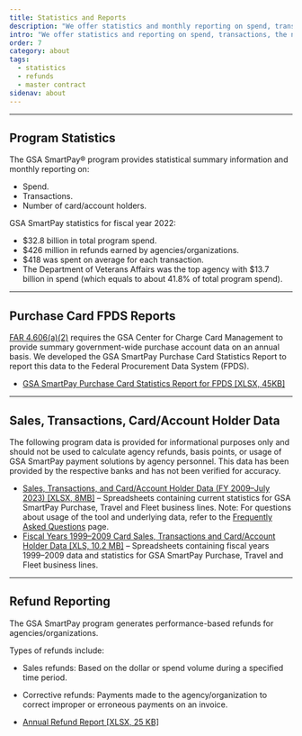 ```yaml
---
title: Statistics and Reports
description: "We offer statistics and monthly reporting on spend, transactions, and the number of account holders."
intro: "We offer statistics and reporting on spend, transactions, the number of card/account holders, and refunds."
order: 7
category: about
tags:
  - statistics
  - refunds
  - master contract
sidenav: about
---
```


---

## Program Statistics

The GSA SmartPay® program provides statistical summary information and monthly reporting on:

- Spend.
- Transactions.
- Number of card/account holders.

GSA SmartPay statistics for fiscal year 2022:

- $32.8 billion in total program spend.
- $426 million in refunds earned by agencies/organizations.
- $418 was spent on average for each transaction.
- The Department of Veterans Affairs was the top agency with $13.7 billion in spend (which equals to about 41.8% of total program spend).

---
## Purchase Card FPDS Reports

[FAR 4.606(a)(2)](https://www.ecfr.gov/current/title-48/chapter-1/subchapter-A/part-4/subpart-4.6/section-4.606) requires the GSA Center for Charge Card Management to provide summary government-wide purchase account data on an annual basis. We developed the GSA SmartPay Purchase Card Statistics Report to report this data to the Federal Procurement Data System (FPDS).

- [GSA SmartPay Purchase Card Statistics Report for FPDS [XLSX, 45KB]](/files/purchase-report.xlsx)

---
## Sales, Transactions, Card/Account Holder Data

The following program data is provided for informational purposes only and should not be used to calculate agency refunds, basis points, or usage of GSA SmartPay payment solutions by agency personnel. This data has been provided by the respective banks and has not been verified for accuracy.

- [Sales, Transactions, and Card/Account Holder Data (FY 2009–July 2023) [XLSX, 8MB]](/files/stats-tool.xlsx) – Spreadsheets containing current statistics for GSA SmartPay Purchase, Travel and Fleet business lines.  Note: For questions about usage of the tool and underlying data, refer to the [Frequently Asked Questions](/faq) page.
- [Fiscal Years 1999–2009 Card Sales, Transactions and Card/Account Holder Data [XLS, 10.2 MB]](/files/fy99-09-card-sales-transactions-cardholder-data.xls) – Spreadsheets containing fiscal years 1999–2009 data and statistics for GSA SmartPay Purchase, Travel and Fleet business lines.

---



## Refund Reporting

The GSA SmartPay program generates performance-based refunds for agencies/organizations.

Types of refunds include:

- Sales refunds: Based on the dollar or spend volume during a specified time period.
- Corrective refunds: Payments made to the agency/organization to correct improper or erroneous payments on an invoice.

- [Annual Refund Report [XLSX, 25 KB]](/files/refund-report.xlsx)
